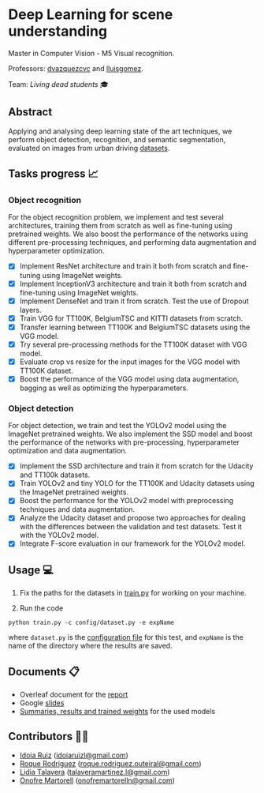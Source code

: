 # Deep Learning for scene understanding
Master in Computer Vision - M5 Visual recognition.

Professors: [dvazquezcvc](https://github.com/dvazquezcvc) and [lluisgomez](https://github.com/lluisgomez).

Team: *Living dead students* :mortar_board:

## Abstract
Applying and analysing deep learning state of the art techniques, we perform object detection, recognition, and semantic segmentation, evaluated on images from urban driving [datasets](https://github.com/idoiaruiz/mcv-m5/tree/master/code#available-dataset-wrappers).

## Tasks progress :chart_with_upwards_trend:
### Object recognition
For the object recognition problem, we implement and test several architectures, training them from scratch as well as fine-tuning using pretrained weights. We also boost the performance of the networks using different pre-processing techniques, and performing data augmentation and hyperparameter optimization.
 - [x] Implement ResNet architecture and train it both from scratch and fine-tuning using ImageNet weights.
 - [x] Implement InceptionV3 architecture and train it both from scratch and fine-tuning using ImageNet weights.
 - [x] Implement DenseNet and train it from scratch. Test the use of Dropout layers.
 - [x] Train VGG for TT100K, BelgiumTSC and KITTI datasets from scratch.
 - [x] Transfer learning between TT100K and BelgiumTSC datasets using the VGG model.
 - [x] Try several pre-processing methods for the TT100K dataset with VGG model.
 - [x] Evaluate crop vs resize for the input images for the VGG model with TT100K dataset.
 - [x] Boost the performance of the VGG model using data augmentation, bagging as well as optimizing the hyperparameters.

### Object detection
For object detection, we train and test the YOLOv2 model using the ImageNet pretrained weights. We also implement the SSD model and boost the performance of the networks with pre-processing, hyperparameter optimization and data augmentation.
 - [x] Implement the SSD architecture and train it from scratch for the Udacity and TT100k datasets.
 - [x] Train YOLOv2 and tiny YOLO for the TT100K and Udacity datasets using the ImageNet pretrained weights.
 - [x] Boost the performance for the YOLOv2 model with preprocessing techniques and data augmentation.
 - [x] Analyze the Udacity dataset and propose two approaches for dealing with the differences between the validation and test datasets. Test it with the YOLOv2 model.
 - [x] Integrate F-score evaluation in our framework for the YOLOv2 model.

## Usage :computer:
1. Fix the paths for the datasets in [train.py](code/train.py) for working on your machine.

2. Run the code
```
python train.py -c config/dataset.py -e expName
```
   where ```dataset.py``` is the [configuration file](https://github.com/idoiaruiz/mcv-m5/tree/master/code/models#results) for this test, and ```expName``` is the name of the directory where the results are saved.

## Documents :clipboard:
- Overleaf document for the  [report](https://www.overleaf.com/read/pkxqmvsfjwqm)
- Google [slides](https://drive.google.com/open?id=1xjIemmBNH8XuA9MFeBLiE718U4IJnI8zhXV-gAfD86o)
- [Summaries, results and trained weights](https://github.com/idoiaruiz/mcv-m5/tree/master/code/models#models) for the used models

## Contributors :couple::couple:
 * [Idoia Ruiz](https://github.com/idoiaruiz) (idoiaruizl@gmail.com)
 * [Roque Rodriguez](https://github.com/RoqueRouteiral) (roque.rodriguez.outeiral@gmail.com)
 * [Lidia Talavera](https://github.com/LidiaTalavera) (talaveramartinez.l@gmail.com)
 * [Onofre Martorell](https://github.com/OnofreMartorell) (onofremartorelln@gmail.com)
